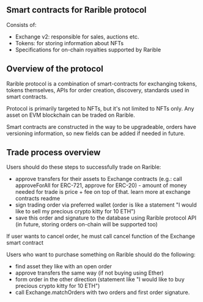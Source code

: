 ## Smart contracts for Rarible protocol

Consists of:

- Exchange v2: responsible for sales, auctions etc.
- Tokens: for storing information about NFTs
- Specifications for on-chain royalties supported by Rarible

## Overview of the protocol

Rarible protocol is a combination of smart-contracts for exchanging tokens, tokens themselves, APIs for order creation, discovery, standards used in smart contracts.

Protocol is primarily targeted to NFTs, but it's not limited to NFTs only. Any asset on EVM blockchain can be traded on Rarible.

Smart contracts are constructed in the way to be upgradeable, orders have versioning information, so new fields can be added if needed in future.

## Trade process overview

Users should do these steps to successfully trade on Rarible:

- approve transfers for their assets to Exchange contracts (e.g.: call approveForAll for ERC-721, approve for ERC-20) - amount of money needed for trade is price + fee on top of that. learn more at exchange contracts readme
- sign trading order via preferred wallet (order is like a statement "I would like to sell my precious crypto kitty for 10 ETH")
- save this order and signature to the database using Rarible protocol API (in future, storing orders on-chain will be supported too)

If user wants to cancel order, he must call cancel function of the Exchange smart contract

Users who want to purchase something on Rarible should do the following:

- find asset they like with an open order
- approve transfers the same way (if not buying using Ether)
- form order in the other direction (statement like "I would like to buy precious crypto kitty for 10 ETH")
- call Exchange.matchOrders with two orders and first order signature. 
